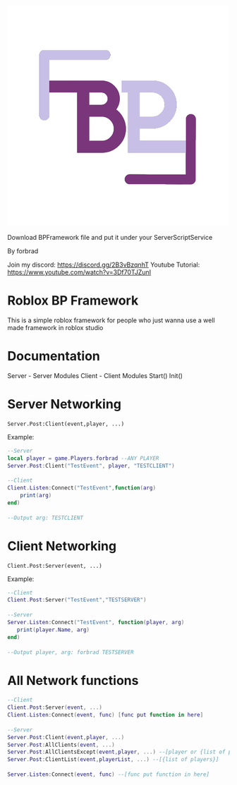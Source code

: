 ![Logo](SmallBPLogo.png)

Download BPFramework file and put it under your ServerScriptService

By forbrad

Join my discord: https://discord.gg/2B3vBzqnhT
Youtube Tutorial: https://www.youtube.com/watch?v=3Df70TJZunI
# Roblox BP Framework

This is a simple roblox framework for people who just wanna use a well made framework in roblox studio


# Documentation

Server - Server Modules
Client - Client Modules
Start()
Init()

# Server Networking

```
Server.Post:Client(event,player, ...)
```
Example:
```lua
--Server
local player = game.Players.forbrad --ANY PLAYER
Server.Post:Client("TestEvent", player, "TESTCLIENT")

--Client 
Client.Listen:Connect("TestEvent",function(arg)
    print(arg)
end)

--Output arg: TESTCLIENT
```
# Client Networking
```
Client.Post:Server(event, ...)
```
Example:
```lua
--Client
Client.Post:Server("TestEvent","TESTSERVER")

--Server
Server.Listen:Connect("TestEvent", function(player, arg) 
   print(player.Name, arg)
end)

--Output player, arg: forbrad TESTSERVER
```
# All Network functions

```lua
--Client
Client.Post:Server(event, ...)
Client.Listen:Connect(event, func) [func put function in here]

--Server
Server.Post:Client(event,player, ...)
Server.Post:AllClients(event, ...)
Server.Post:AllClientsExcept(event,player, ...) --[player or {list of players}]
Server.Post:ClientList(event,playerList, ...) --[{list of players}]

Server.Listen:Connect(event, func) --[func put function in here]
```
